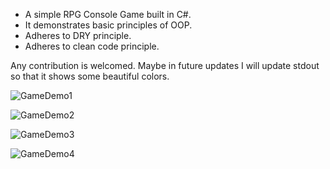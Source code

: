 - A simple RPG Console Game built in C#.
- It demonstrates basic principles of OOP.
- Adheres to DRY principle.
- Adheres to clean code principle.

Any contribution is welcomed. Maybe in future updates I will update stdout so that it shows some beautiful colors. 

![GameDemo1](https://github.com/mihaihov/ConsoleRPG/assets/102878955/17e8ed05-ea2f-43e3-b7a1-64d79d653c9b)

![GameDemo2](https://github.com/mihaihov/ConsoleRPG/assets/102878955/0a52f0ff-3d27-4899-9fbb-bf23da453e74)

![GameDemo3](https://github.com/mihaihov/ConsoleRPG/assets/102878955/ba14ef0c-4489-4fde-a33e-42e7ad7e289b)

![GameDemo4](https://github.com/mihaihov/ConsoleRPG/assets/102878955/d958c1da-ee8a-48c7-9a71-25024003b96d)
